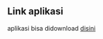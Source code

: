 ## Link aplikasi
aplikasi bisa didownload [disini](https://drive.google.com/file/d/1RIvQR4WcLV8IcGgxik7KUx5wrs4Lj5T7/view?usp=sharing)
